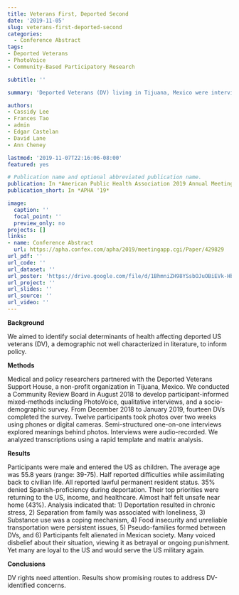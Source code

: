 ```yaml
---
title: Veterans First, Deported Second
date: '2019-11-05'
slug: veterans-first-deported-second
categories:
  - Conference Abstract
tags:
- Deported Veterans
- PhotoVoice
- Community-Based Participatory Research

subtitle: ''

summary: 'Deported Veterans (DV) living in Tijuana, Mexico were interviewed to understand their experiences. All DV entered the US as children and served in the military, half of DV reported difficulties returning to civilian life, one-third of DV did not speak Spanish at the time of their deportation. DV rights need attention.'

authors:
- Cassidy Lee
- Frances Tao
- admin
- Edgar Castelan
- David Lane
- Ann Cheney

lastmod: '2019-11-07T22:16:06-08:00'
featured: yes

# Publication name and optional abbreviated publication name.
publication: In *American Public Health Association 2019 Annual Meeting and Expo*
publication_short: In *APHA '19*

image:
  caption: ''
  focal_point: ''
  preview_only: no
projects: []
links:
- name: Conference Abstract
  url: https://apha.confex.com/apha/2019/meetingapp.cgi/Paper/429829
url_pdf: ''
url_code: ''
url_dataset: ''
url_poster: 'https://drive.google.com/file/d/1BhmniZH98YSsbOJuOBiEVk-HbA_Fa657/view?usp=sharing'
url_project: ''
url_slides: ''
url_source: ''
url_video: ''
---
```


**Background**  

We aimed to identify social determinants of health affecting deported US veterans (DV), a demographic not well characterized in literature, to inform policy.

**Methods**  

Medical and policy researchers partnered with the Deported Veterans Support House, a non-profit organization in Tijuana, Mexico. We conducted a Community Review Board in August 2018 to develop participant-informed mixed-methods including PhotoVoice, qualitative interviews, and a socio-demographic survey. From December 2018 to January 2019, fourteen DVs completed the survey. Twelve participants took photos over two weeks using phones or digital cameras. Semi-structured one-on-one interviews explored meanings behind photos. Interviews were audio-recorded. We analyzed transcriptions using a rapid template and matrix analysis.

**Results**  

Participants were male and entered the US as children. The average age was 55.8 years (range: 39-75). Half reported difficulties while assimilating back to civilian life. All reported lawful permanent resident status. 35% denied Spanish-proficiency during deportation. Their top priorities were returning to the US, income, and healthcare. Almost half felt unsafe near home (43%). Analysis indicated that: 1) Deportation resulted in chronic stress, 2) Separation from family was associated with loneliness, 3) Substance use was a coping mechanism, 4) Food insecurity and unreliable transportation were persistent issues, 5) Pseudo-families formed between DVs, and 6) Participants felt alienated in Mexican society. Many voiced disbelief about their situation, viewing it as betrayal or ongoing punishment. Yet many are loyal to the US and would serve the US military again.

**Conclusions**  

DV rights need attention. Results show promising routes to address DV-identified concerns.
